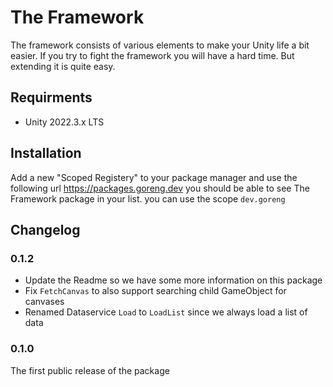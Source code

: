 # The Framework
 
The framework consists of various elements to make your Unity life a bit easier. 
If you try to fight the framework you will have a hard time. 
But extending it is quite easy.

## Requirments

- Unity 2022.3.x LTS

## Installation

Add a new "Scoped Registery" to your package manager and use the following url
https://packages.goreng.dev you should be able to see The Framework package in your list.
you can use the scope `dev.goreng`

## Changelog

### 0.1.2
 - Update the Readme so we have some more information on this package 
 - Fix `FetchCanvas` to also support searching child GameObject for canvases
 - Renamed Dataservice `Load` to `LoadList` since we always load a list of data

### 0.1.0
The first public release of the package

  
